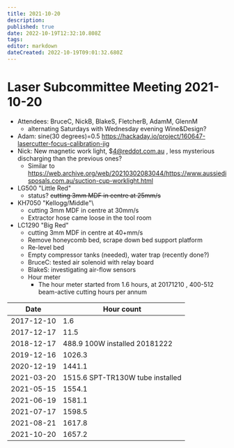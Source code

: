 ```yaml
---
title: 2021-10-20
description: 
published: true
date: 2022-10-19T12:32:10.808Z
tags: 
editor: markdown
dateCreated: 2022-10-19T09:01:32.680Z
---
```


# Laser Subcommittee Meeting 2021-10-20

-   Attendees: BruceC, NickB, BlakeS, FletcherB, AdamM, GlennM
    -   alternating Saturdays with Wednesday evening Wine&Design?
-   Adam: sine(30 degrees)=0.5 <https://hackaday.io/project/160647-lasercutter-focus-calibration-jig>
-   Nick: New magnetic work light, \$4@reddot.com.au , less mysterious discharging than the previous ones?
    -   Similar to <https://web.archive.org/web/20210302083044/https://www.aussiedisposals.com.au/suction-cup-worklight.html>
-   LG500 "Little Red"
    -   status? <s>cutting 3mm MDF in centre at 25mm/s</s>
-   KH7050 "Kellogg/Middle"\\
    -   cutting 3mm MDF in centre at 30mm/s
    -   Extractor hose came loose in the tool room
-   LC1290 "Big Red"
    -   cutting 3mm MDF in centre at 40+mm/s
    -   Remove honeycomb bed, scrape down bed support platform
    -   Re-level bed
    -   Empty compressor tanks (needed), water trap (recently done?)
    -   BruceC: tested air solenoid with relay board
    -   BlakeS: investigating air-flow sensors
    -   Hour meter
        -   The hour meter started from 1.6 hours, at 20171210 , 400-512 beam-active cutting hours per annum

| Date       | Hour count                       |
|------------|----------------------------------|
| 2017-12-10 | 1.6                              |
| 2017-12-17 | 11.5                             |
| 2018-12-17 | 488.9 100W installed 20181222    |
| 2019-12-16 | 1026.3                           |
| 2020-12-19 | 1441.1                           |
| 2021-03-20 | 1515.6 SPT-TR130W tube installed |
| 2021-05-15 | 1554.1                           |
| 2021-06-19 | 1581.1                           |
| 2021-07-17 | 1598.5                           |
| 2021-08-21 | 1617.8                           |
| 2021-10-20 | 1657.2                           |
